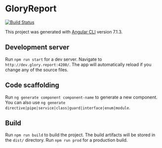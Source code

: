 # GloryReport

[![Build Status](https://www.travis-ci.com/julesrx/glory.report.svg?branch=master)](https://travis-ci.com/julesrx/glory.report)

This project was generated with [Angular CLI](https://github.com/angular/angular-cli) version 7.1.3.

## Development server

Run `npm run start` for a dev server. Navigate to `http://dev.glory.report:4200/`. The app will automatically reload if you change any of the source files.

## Code scaffolding

Run `ng generate component component-name` to generate a new component. You can also use `ng generate directive|pipe|service|class|guard|interface|enum|module`.

## Build

Run `npm run build` to build the project. The build artifacts will be stored in the `dist/` directory. Run `npm run prod` for a production build.
